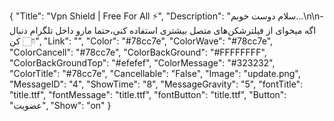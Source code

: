 {
"Title": "Vpn Shield | Free For All ⚡️",
"Description": "سلام دوست خوبم...\n\n- اگه میخوای از فیلترشکن‌های متصل بیشتری استفاده کنی،حتما مارو داخل تلگرام دنبال کن 👇🏻",
"Link": "",
"Color": "#78cc7e",
"ColorWave": "#78cc7e",
"ColorCancell": "#78cc7e",
"ColorBackGround": "#FFFFFFFF",
"ColorBackGroundTop": "#efefef",
"ColorMessage": "#323232",
"ColorTitle": "#78cc7e",
"Cancellable": "False",
"Image": "update.png",
"MessageID": "4",
"ShowTime": "8",
"MessageGravity": "5",
"fontTitle": "title.ttf",
"fontMessage": "title.ttf",
"fontButton": "title.ttf",
"Button": "عضویت",
"Show": "on"
}
